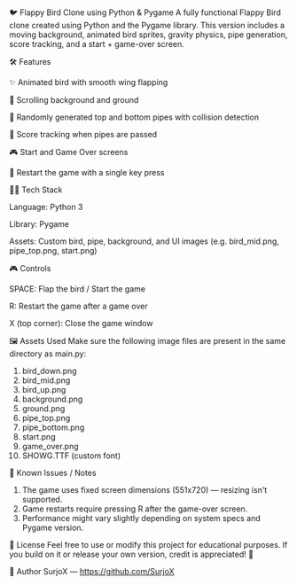 🐦 Flappy Bird Clone using Python & Pygame
A fully functional Flappy Bird clone created using Python and the Pygame library. This version includes a moving background, animated bird sprites, gravity physics, pipe generation, score tracking, and a start + game-over screen.


🛠 Features

✨ Animated bird with smooth wing flapping

🌆 Scrolling background and ground

🚧 Randomly generated top and bottom pipes with collision detection

🧠 Score tracking when pipes are passed

🎮 Start and Game Over screens

🔁 Restart the game with a single key press


🧑‍💻 Tech Stack

Language: Python 3

Library: Pygame

Assets: Custom bird, pipe, background, and UI images (e.g. bird_mid.png, pipe_top.png, start.png)


🎮 Controls

SPACE: Flap the bird / Start the game

R: Restart the game after a game over

X (top corner): Close the game window


🖼️ Assets Used
Make sure the following image files are present in the same directory as main.py:

1. bird_down.png
2. bird_mid.png
3. bird_up.png
4. background.png
5. ground.png
6. pipe_top.png
7. pipe_bottom.png
8. start.png
9. game_over.png
10. SHOWG.TTF (custom font)

📌 Known Issues / Notes
1. The game uses fixed screen dimensions (551x720) — resizing isn't supported.
2. Game restarts require pressing R after the game-over screen.
3. Performance might vary slightly depending on system specs and Pygame version.

📜 License
Feel free to use or modify this project for educational purposes. If you build on it or release your own version, credit is appreciated! 💛

👤 Author
SurjoX — https://github.com/SurjoX
